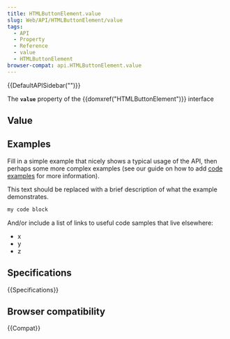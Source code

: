 ```yaml
---
title: HTMLButtonElement.value
slug: Web/API/HTMLButtonElement/value
tags:
  - API
  - Property
  - Reference
  - value
  - HTMLButtonElement
browser-compat: api.HTMLButtonElement.value
---
```

{{DefaultAPISidebar("")}}

The **`value`** property of the {{domxref("HTMLButtonElement")}} interface 

## Value



## Examples

Fill in a simple example that nicely shows a typical usage of the API, then perhaps some more complex examples (see our guide on how to add [code examples](/en-US/docs/MDN/Contribute/Structures/Code_examples) for more information).

This text should be replaced with a brief description of what the example demonstrates.

```js
my code block
```

And/or include a list of links to useful code samples that live elsewhere:

*   x
*   y
*   z

## Specifications

{{Specifications}}

## Browser compatibility

{{Compat}}


